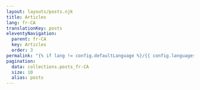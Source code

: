 ```yaml
---
layout: layouts/posts.njk
title: Articles
lang: fr-CA
translationKey: posts
eleventyNavigation:
  parent: fr-CA
  key: Articles
  order: 3
permalink: "{% if lang != config.defaultLanguage %}/{{ config.languages[lang].slug }}{% endif %}/{{ translations[lang].posts }}/{% if pagination.pageNumber > 0 %}page/{{ pagination.pageNumber | plus: 1 }}/{% endif %}"
pagination:
  data: collections.posts_fr-CA
  size: 10
  alias: posts
---
```


